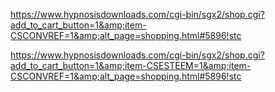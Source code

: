 https://www.hypnosisdownloads.com/cgi-bin/sgx2/shop.cgi?add_to_cart_button=1&amp;item-CSCONVREF=1&amp;alt_page=shopping.html#5896!stc

https://www.hypnosisdownloads.com/cgi-bin/sgx2/shop.cgi?add_to_cart_button=1&amp;item-CSESTEEM=1&amp;item-CSCONVREF=1&amp;alt_page=shopping.html#5896!stc